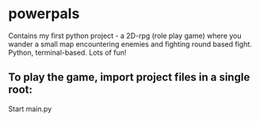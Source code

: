 # powerpals
Contains my first python project - a 2D-rpg (role play game) where you wander a small map encountering enemies and fighting round based fight. Python, terminal-based. Lots of fun!

To play the game, import project files in a single root:
- 
Start main.py
